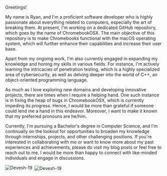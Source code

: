 Greetings!

My name is Ryan, and I'm a proficient software developer who is highly passionate about everything related to computers, especially the art of breaking them. At present, I'm working on a dedicated GitHub repository, which goes by the name of ChromebookOSX. The main objective of this repository is to make Chromebooks functional with the macOS operating system, which will further enhance their capabilities and increase their user base.

Apart from my ongoing work, I'm also currently engaged in expanding my knowledge and honing my skills in various fields. For instance, I'm actively learning the intricacies of penetration testing, which is a highly specialized area of cybersecurity, as well as delving deeper into the world of C++, an object-oriented programming language.

As much as I love exploring new domains and developing innovative projects, there are times when I require a helping hand. One such instance is in fixing the heap of bugs in ChromebookOSX, which is currently impeding its progress. Hence, I would be more than grateful if someone could lend me a hand in this endeavor. Moreover, I want to make it known that my preferred pronouns are he/him.

Currently, I'm pursuing a Bachelor's degree in Computer Science, and I'm continually on the lookout for opportunities to broaden my knowledge through internships, projects, and other challenging positions. If you're interested in collaborating with me or want to know more about my past experiences and achievements, please do visit my blog posts or feel free to reach out to me. I would be more than happy to connect with like-minded individuals and engage in discussions.


<p><img align="left" src="https://api.githubtrends.io/user/svg/khronokernel/langs?time_range=one_year&loc_metric=changed&theme=dark" alt="Devesh-19" /></p>
<p>&nbsp;<img align="center" src="https://api.githubtrends.io/user/svg/khronokernel/repos?time_range=one_year&loc_metric=changed&theme=dark" alt="Devesh-19" /></p>
